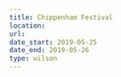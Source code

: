 ```yaml
---
title: Chippenham Festival
location:
url:
date_start: 2019-05-25
date_end: 2019-05-26
type: wilson
---
```

